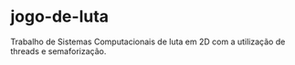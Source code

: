 # jogo-de-luta
Trabalho de Sistemas Computacionais de luta em 2D com a utilização de threads e semaforização. 
